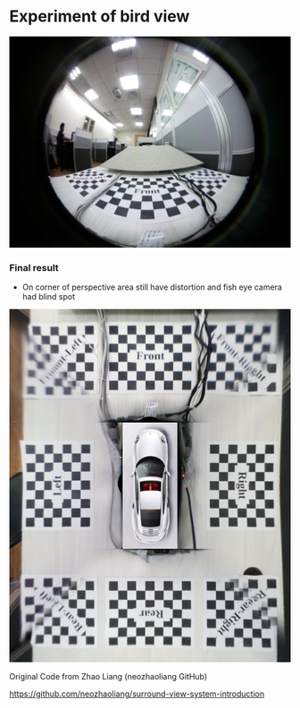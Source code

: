 # Experiment of bird view



![10_21_11_41_54](images/second/10_21_11_41_54.png)


### Final result

- On corner of perspective area still have distortion and fish eye camera had blind spot

![BirdView_Result_screenshoot](result/second/BirdView_Result_screenshoot.png)





Original Code from Zhao Liang (neozhaoliang GitHub)

https://github.com/neozhaoliang/surround-view-system-introduction